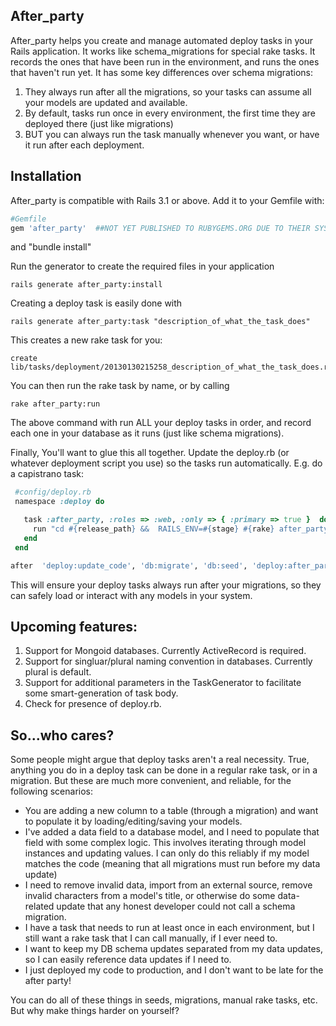 ## After_party

After_party helps you create and manage automated deploy tasks in your Rails application.
It works like schema_migrations for special rake tasks.  It records the ones that have been run in the environment, and runs the ones that haven't run yet.
It has some key differences over schema migrations:

1. They always run after all the migrations, so your tasks can assume all your models are updated and available.
3. By default, tasks run once in every environment, the first time they are deployed there (just like migrations)
4. BUT you can always run the task manually whenever you want, or have it run after each deployment.

## Installation

After_party is compatible with Rails 3.1 or above.  Add it to your Gemfile with:

```ruby
#Gemfile
gem 'after_party'  ##NOT YET PUBLISHED TO RUBYGEMS.ORG DUE TO THEIR SYSTEM OUTAGE
```
and "bundle install"

Run the generator to create the required files in your application

```console
rails generate after_party:install
```

Creating a deploy task is easily done with

```console
rails generate after_party:task "description_of_what_the_task_does"
```

This creates a new rake task for you:
```console
create lib/tasks/deployment/20130130215258_description_of_what_the_task_does.rake
```

You can then run the rake task by name, or by calling
```console
rake after_party:run
```

The above command with run ALL your deploy tasks in order, and record each one in your database as it runs (just like schema migrations).

Finally, You'll want to glue this all together.  Update the deploy.rb (or whatever deployment script you use) so the tasks run automatically.  E.g. do a capistrano task:

```ruby
 #config/deploy.rb
 namespace :deploy do

   task :after_party, :roles => :web, :only => { :primary => true }  do
     run "cd #{release_path} &&  RAILS_ENV=#{stage} #{rake} after_party:run"
   end
 end

after  'deploy:update_code', 'db:migrate', 'db:seed', 'deploy:after_party'
```

This will ensure your deploy tasks always run after your migrations, so they can safely load or interact with any models in your system.

## Upcoming features:

1. Support for Mongoid databases.  Currently ActiveRecord is required.
2. Support for singluar/plural naming convention in databases.  Currently plural is default.
3. Support for additional parameters in the TaskGenerator to facilitate some smart-generation of task body.
4. Check for presence of deploy.rb.



## So...who cares?

Some people might argue that deploy tasks aren't a real necessity.  True, anything you do in a deploy task can be done in a regular rake task, or in a migration.  But these are much more convenient, and reliable, for the following scenarios:

* You are adding a new column to a table (through a migration) and want to populate it by loading/editing/saving your models.
* I've added a data field to a database model, and I need to populate that field with some complex logic.  This involves iterating through model instances and updating values.  I can only do this reliably if my model matches the code (meaning that all migrations must run before my data update)
* I need to remove invalid data, import from an external source, remove invalid characters from a model's title, or otherwise do some data-related update that any honest developer could not call a schema migration.
* I have a task that needs to run at least once in each environment, but I still want a rake task that I can call manually, if I ever need to.
* I want to keep my DB schema updates separated from my data updates, so I can easily reference data updates if I need to.
* I just deployed my code to production, and I don't want to be late for the after party!

You can do all of these things in seeds, migrations, manual rake tasks, etc.  But why make things harder on yourself?














